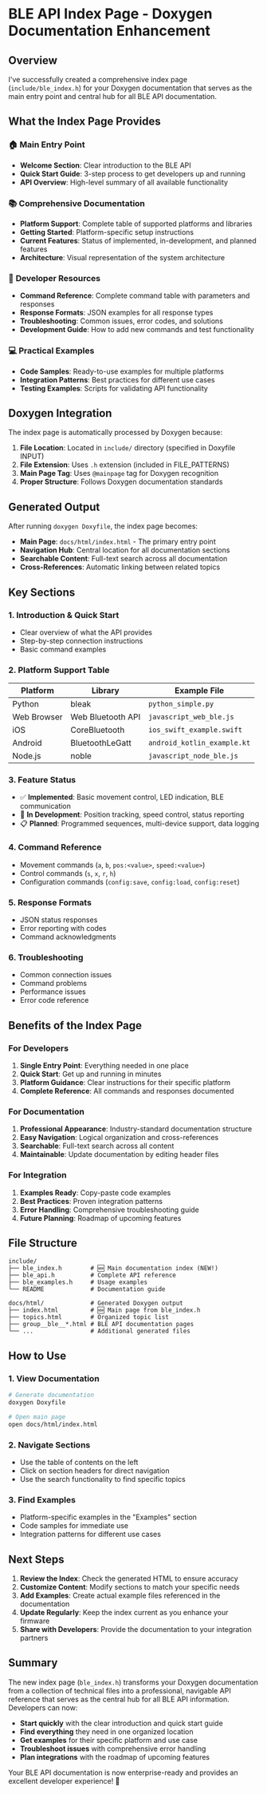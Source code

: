# BLE API Index Page - Doxygen Documentation Enhancement

## Overview

I've successfully created a comprehensive index page (`include/ble_index.h`) for your Doxygen documentation that serves as the main entry point and central hub for all BLE API documentation.

## What the Index Page Provides

### 🏠 **Main Entry Point**
- **Welcome Section**: Clear introduction to the BLE API
- **Quick Start Guide**: 3-step process to get developers up and running
- **API Overview**: High-level summary of all available functionality

### 📚 **Comprehensive Documentation**
- **Platform Support**: Complete table of supported platforms and libraries
- **Getting Started**: Platform-specific setup instructions
- **Current Features**: Status of implemented, in-development, and planned features
- **Architecture**: Visual representation of the system architecture

### 🎯 **Developer Resources**
- **Command Reference**: Complete command table with parameters and responses
- **Response Formats**: JSON examples for all response types
- **Troubleshooting**: Common issues, error codes, and solutions
- **Development Guide**: How to add new commands and test functionality

### 💻 **Practical Examples**
- **Code Samples**: Ready-to-use examples for multiple platforms
- **Integration Patterns**: Best practices for different use cases
- **Testing Examples**: Scripts for validating API functionality

## Doxygen Integration

The index page is automatically processed by Doxygen because:

1. **File Location**: Located in `include/` directory (specified in Doxyfile INPUT)
2. **File Extension**: Uses `.h` extension (included in FILE_PATTERNS)
3. **Main Page Tag**: Uses `@mainpage` tag for Doxygen recognition
4. **Proper Structure**: Follows Doxygen documentation standards

## Generated Output

After running `doxygen Doxyfile`, the index page becomes:

- **Main Page**: `docs/html/index.html` - The primary entry point
- **Navigation Hub**: Central location for all documentation sections
- **Searchable Content**: Full-text search across all documentation
- **Cross-References**: Automatic linking between related topics

## Key Sections

### 1. **Introduction & Quick Start**
- Clear overview of what the API provides
- Step-by-step connection instructions
- Basic command examples

### 2. **Platform Support Table**
| Platform | Library | Example File |
|----------|---------|--------------|
| Python | bleak | `python_simple.py` |
| Web Browser | Web Bluetooth API | `javascript_web_ble.js` |
| iOS | CoreBluetooth | `ios_swift_example.swift` |
| Android | BluetoothLeGatt | `android_kotlin_example.kt` |
| Node.js | noble | `javascript_node_ble.js` |

### 3. **Feature Status**
- ✅ **Implemented**: Basic movement control, LED indication, BLE communication
- 🔄 **In Development**: Position tracking, speed control, status reporting
- 📋 **Planned**: Programmed sequences, multi-device support, data logging

### 4. **Command Reference**
- Movement commands (`a`, `b`, `pos:<value>`, `speed:<value>`)
- Control commands (`s`, `x`, `r`, `h`)
- Configuration commands (`config:save`, `config:load`, `config:reset`)

### 5. **Response Formats**
- JSON status responses
- Error reporting with codes
- Command acknowledgments

### 6. **Troubleshooting**
- Common connection issues
- Command problems
- Performance issues
- Error code reference

## Benefits of the Index Page

### For Developers
1. **Single Entry Point**: Everything needed in one place
2. **Quick Start**: Get up and running in minutes
3. **Platform Guidance**: Clear instructions for their specific platform
4. **Complete Reference**: All commands and responses documented

### For Documentation
1. **Professional Appearance**: Industry-standard documentation structure
2. **Easy Navigation**: Logical organization and cross-references
3. **Searchable**: Full-text search across all content
4. **Maintainable**: Update documentation by editing header files

### For Integration
1. **Examples Ready**: Copy-paste code examples
2. **Best Practices**: Proven integration patterns
3. **Error Handling**: Comprehensive troubleshooting guide
4. **Future Planning**: Roadmap of upcoming features

## File Structure

```
include/
├── ble_index.h        # 🆕 Main documentation index (NEW!)
├── ble_api.h          # Complete API reference
├── ble_examples.h     # Usage examples
└── README             # Documentation guide

docs/html/             # Generated Doxygen output
├── index.html         # 🆕 Main page from ble_index.h
├── topics.html        # Organized topic list
├── group__ble__*.html # BLE API documentation pages
└── ...                # Additional generated files
```

## How to Use

### 1. **View Documentation**
```bash
# Generate documentation
doxygen Doxyfile

# Open main page
open docs/html/index.html
```

### 2. **Navigate Sections**
- Use the table of contents on the left
- Click on section headers for direct navigation
- Use the search functionality to find specific topics

### 3. **Find Examples**
- Platform-specific examples in the "Examples" section
- Code samples for immediate use
- Integration patterns for different use cases

## Next Steps

1. **Review the Index**: Check the generated HTML to ensure accuracy
2. **Customize Content**: Modify sections to match your specific needs
3. **Add Examples**: Create actual example files referenced in the documentation
4. **Update Regularly**: Keep the index current as you enhance your firmware
5. **Share with Developers**: Provide the documentation to your integration partners

## Summary

The new index page (`ble_index.h`) transforms your Doxygen documentation from a collection of technical files into a professional, navigable API reference that serves as the central hub for all BLE API information. Developers can now:

- **Start quickly** with the clear introduction and quick start guide
- **Find everything** they need in one organized location
- **Get examples** for their specific platform and use case
- **Troubleshoot issues** with comprehensive error handling
- **Plan integrations** with the roadmap of upcoming features

Your BLE API documentation is now enterprise-ready and provides an excellent developer experience! 🚀
